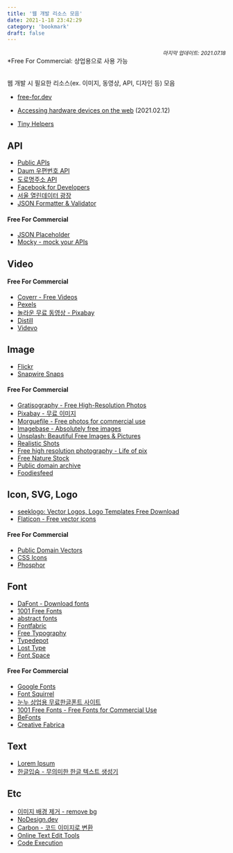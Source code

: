 ```yaml
---
title: '웹 개발 리소스 모음'
date: 2021-1-18 23:42:29
category: 'bookmark'
draft: false
---
```


<div style="font-size: 12px; font-style: italic; text-align: right;">
마지막 업데이트: 2021.07.18
</div>

<div class="intro">
*Free For Commercial: 상업용으로 사용 가능
</div>

<!-- - <a href="" target="_blank"></a> -->

<br />

웹 개발 시 필요한 리소스(ex. 이미지, 동영상, API, 디자인 등) 모음

- <a href="https://free-for.dev/#/" target="_blank">free-for.dev</a>

- <a href="https://web.dev/devices-introduction/" target="_blank">Accessing hardware devices on the web</a> (2021.02.12)

- <a href="https://tiny-helpers.dev/" target="_blank">Tiny Helpers</a>

## API

- <a href="https://public-apis.io/" target="_blank">Public APIs</a>
- <a href="http://postcode.map.daum.net/guide" target="_blank">Daum 우편번호 API</a>
- <a href="https://www.juso.go.kr/addrlink/devAddrLinkRequestUse.do?menu=main&cPath=99JA" target="_blank">도로명주소 API</a>
- <a href="https://developers.facebook.com/docs/" target="_blank">Facebook for Developers</a>
- <a href="https://data.seoul.go.kr/" target="_blank">서울 열린데이터 광장</a>
- <a href="https://jsonformatter.curiousconcept.com/" target="_blank">JSON Formatter & Validator</a>

#### Free For Commercial

- <a href="https://jsonplaceholder.typicode.com/" target="_blank">JSON Placeholder</a>
- <a href="https://designer.mocky.io/" target="_blank">Mocky - mock your APIs</a>

## Video

#### Free For Commercial

- <a href="https://coverr.co/" target="_blank">Coverr - Free Videos</a>
- <a href="https://www.pexels.com/" target="_blank">Pexels</a>
- <a href="https://pixabay.com/ko/videos/" target="_blank">놀라운 무료 동영상 - Pixabay</a>
- <a href="https://wedistill.io/" target="_blank">Distill</a>
- <a href="https://www.videvo.net/" target="_blank">Videvo</a>

## Image

- <a href="https://www.flickr.com/" target="_blank">Flickr</a>
- <a href="https://snapwiresnaps.tumblr.com/" target="_blank">Snapwire Snaps</a>

#### Free For Commercial

- <a href="https://gratisography.com/" target="_blank">Gratisography - Free High-Resolution Photos</a>
- <a href="https://pixabay.com/ko/" target="_blank">Pixabay - 무료 이미지</a>
- <a href="https://morguefile.com/" target="_blank">Morguefile - Free photos for commercial use</a>
- <a href="https://www.imagebase.net/" target="_blank">Imagebase - Absolutely free images</a>
- <a href="https://unsplash.com/" target="_blank">Unsplash: Beautiful Free Images & Pictures</a>
- <a href="https://realisticshots.com/" target="_blank">Realistic Shots</a>
- <a href="https://www.lifeofpix.com/" target="_blank">Free high resolution photography - Life of pix</a>
- <a href="https://freenaturestock.com/" target="_blank">Free Nature Stock</a>
- <a href="https://publicdomainarchive.com/" target="_blank">Public domain archive</a>
- <a href="https://www.foodiesfeed.com/" target="_blank">Foodiesfeed</a>

## Icon, SVG, Logo

- <a href="https://seeklogo.com/" target="_blank">seeklogo: Vector Logos, Logo Templates Free Download</a>
- <a href="https://www.flaticon.com/" target="_blank">Flaticon - Free vector icons</a>

#### Free For Commercial

- <a href="https://publicdomainvectors.org/en/" target="_blank">Public Domain Vectors</a>
- <a href="https://css.gg/" target="_blank">CSS Icons</a>
- <a href="https://phosphoricons.com/" target="_blank">Phosphor</a>

## Font

- <a href="https://www.dafont.com/" target="_blank">DaFont - Download fonts</a>
- <a href="https://www.1001freefonts.com/" target="_blank">1001 Free Fonts</a>
- <a href="https://www.abstractfonts.com/" target="_blank">abstract fonts</a>
- <a href="https://www.fontfabric.com/" target="_blank">Fontfabric</a>
- <a href="https://freetypography.com/" target="_blank">Free Typography</a>
- <a href="https://typedepot.com/" target="_blank">Typedepot</a>
- <a href="http://www.losttype.com/" target="_blank">Lost Type</a>
- <a href="https://www.fontspace.com/" target="_blank">Font Space</a>

#### Free For Commercial

- <a href="https://fonts.google.com/" target="_blank">Google Fonts</a>
- <a href="https://www.fontsquirrel.com/" target="_blank">Font Squirrel</a>
- <a href="https://noonnu.cc/index" target="_blank">눈누 상업용 무료한글폰트 사이트</a>
- <a href="https://www.1001fonts.com/free-for-commercial-use-fonts.html" target="_blank">1001 Free Fonts - Free Fonts for Commercial Use</a>
- <a href="https://befonts.com/" target="_blank">BeFonts</a>
- <a href="https://www.creativefabrica.com/freebies/free-fonts/" target="_blank">Creative Fabrica</a>

## Text

- <a href="https://www.lipsum.com/" target="_blank">Lorem Ipsum</a>
- <a href="http://hangul.thefron.me/" target="_blank">한글입숨 - 무의미한 한글 텍스트 생성기</a>

## Etc

- <a href="https://www.remove.bg/ko" target="_blank">이미지 배경 제거 - remove bg</a>
- <a href="https://nodesign.dev/" target="_blank">NoDesign.dev</a>
- <a href="https://carbon.now.sh/" target="_blank">Carbon - 코드 이미지로 변환</a>
- <a href="https://textedit.tools/" target="_blank">Online Text Edit Tools</a>
- <a href="http://www.pythontutor.com/visualize.html#mode=edit" target="_blank">Code Execution</a>

<!-- - <a href="" target="_blank"></a> -->
